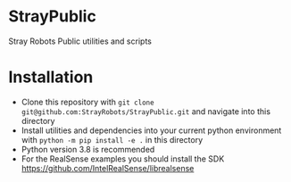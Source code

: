# StrayPublic
Stray Robots Public utilities and scripts

# Installation
* Clone this repository with `git clone git@github.com:StrayRobots/StrayPublic.git` and navigate into this directory
* Install utilities and dependencies into your current python environment with `python -m pip install -e .` in this directory
* Python version 3.8 is recommended
* For the RealSense examples you should install the SDK https://github.com/IntelRealSense/librealsense
